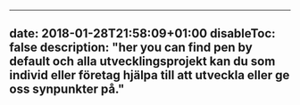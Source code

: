 ---

date: 2018-01-28T21:58:09+01:00
disableToc: false
description: "her you can find pen by default och alla utvecklingsprojekt kan du som individ eller företag hjälpa till att utveckla eller ge oss synpunkter på."
---